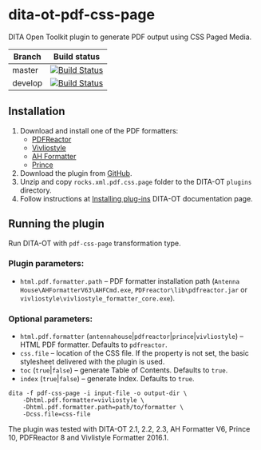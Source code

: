 dita-ot-pdf-css-page
====================

DITA Open Toolkit plugin to generate PDF output using CSS Paged Media.

| Branch | Build status |
| --- | --- |
| master | [![Build Status](https://travis-ci.org/xmlrocks/dita-ot-pdf-css-page.svg?branch=master)](https://travis-ci.org/xmlrocks/dita-ot-pdf-css-page)  |
| develop  | [![Build Status](https://travis-ci.org/xmlrocks/dita-ot-pdf-css-page.svg?branch=develop)](https://travis-ci.org/xmlrocks/dita-ot-pdf-css-page)  |

## Installation

1. Download and install one of the PDF formatters: 
    * [PDFReactor](http://www.pdfreactor.com/)
    * [Vivliostyle](http://vivliostyle.com/)
    * [AH Formatter](https://www.antennahouse.com/)
    * [Prince](http://www.princexml.com/)
2. Download the plugin from [GitHub](https://github.com/xmlrocks/dita-ot-pdf-css-page/archive/master.zip).
3. Unzip and copy `rocks.xml.pdf.css.page` folder to the DITA-OT `plugins` directory.
4. Follow instructions at [Installing plug-ins](http://www.dita-ot.org/2.2/user-guide/plugins-installing.html) DITA-OT documentation page. 

## Running the plugin

Run DITA-OT with `pdf-css-page` transformation type. 

### Plugin parameters:

- `html.pdf.formatter.path` – PDF formatter installation path (`Antenna House\AHFormatterV63\AHFCmd.exe`, `PDFreactor\lib\pdfreactor.jar` or `vivliostyle\vivliostyle_formatter_core.exe`).

### Optional parameters:

- `html.pdf.formatter` (`antennahouse`|`pdfreactor`|`prince`|`vivliostyle`) – HTML PDF formatter. Defaults to `pdfreactor`.
- `css.file` – location of the CSS file. If the property is not set, the basic stylesheet delivered with the plugin is used.  
- `toc` (`true`|`false`) – generate Table of Contents. Defaults to `true`. 
- `index` (`true`|`false`) – generate Index. Defaults to `true`.

```
dita -f pdf-css-page -i input-file -o output-dir \ 
    -Dhtml.pdf.formatter=vivliostyle \ 
    -Dhtml.pdf.formatter.path=path/to/formatter \
    -Dcss.file=css-file
```

The plugin was tested with DITA-OT 2.1, 2.2, 2.3, AH Formatter V6, Prince 10, PDFReactor 8 and Vivlistyle Formatter 2016.1.